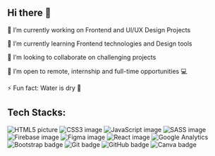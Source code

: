 ## Hi there 👋

 🔭 I’m currently working on Frontend and UI/UX Design Projects
 
 🌱 I’m currently learning Frontend technologies and Design tools
 
 👯 I’m looking to collaborate on challenging projects
 
 🤔 I’m open to remote, internship and full-time opportunities :computer:
 
 ⚡ Fun fact: Water is dry :hand_over_mouth:

## Tech Stacks:
![HTML5 picture](https://camo.githubusercontent.com/5e7e215d9ff3a7c2e96d09232c11b2205565c841d1129dd2185ebd967284121f/68747470733a2f2f696d672e736869656c64732e696f2f62616467652f68746d6c352d2532334533344632362e7376673f7374796c653d666f722d7468652d6261646765266c6f676f3d68746d6c35266c6f676f436f6c6f723d7768697465)
 ![CSS3 image](https://img.shields.io/badge/CSS3-1572B6?style=for-the-badge&logo=css3&logoColor=white)
 ![JavaScript image](https://img.shields.io/badge/JavaScript-323330?style=for-the-badge&logo=javascript&logoColor=F7DF1E)
 ![SASS image](https://img.shields.io/badge/Sass-CC6699?style=for-the-badge&logo=sass&logoColor=white)
 ![Firebase image](https://img.shields.io/badge/firebase-ffca28?style=for-the-badge&logo=firebase&logoColor=black)
 ![Figma image](https://camo.githubusercontent.com/9a8ccd8ae319ddac9934db226e7834d7e1c61a31076e7d7c04ecb5bf352967aa/68747470733a2f2f696d672e736869656c64732e696f2f62616467652f6669676d612d2532334632344531452e7376673f7374796c653d666f722d7468652d6261646765266c6f676f3d6669676d61266c6f676f436f6c6f723d7768697465)
 ![React image](https://camo.githubusercontent.com/ab4c3c731a174a63df861f7b118d6c8a6c52040a021a552628db877bd518fe84/68747470733a2f2f696d672e736869656c64732e696f2f62616467652f72656163742d2532333230323332612e7376673f7374796c653d666f722d7468652d6261646765266c6f676f3d7265616374266c6f676f436f6c6f723d253233363144414642)
 ![Google Analytics](https://img.shields.io/badge/Google%20Analytics-E37400?style=for-the-badge&logo=google%20analytics&logoColor=white)
 ![Bootstrap badge](https://img.shields.io/badge/Bootstrap-563D7C?style=for-the-badge&logo=bootstrap&logoColor=white)
 ![Git badge](https://img.shields.io/badge/GIT-E44C30?style=for-the-badge&logo=git&logoColor=white)
 ![GitHub badge](https://img.shields.io/badge/GitHub-100000?style=for-the-badge&logo=github&logoColor=white)
 ![Canva badge](https://img.shields.io/badge/Canva-%2300C4CC.svg?&style=for-the-badge&logo=Canva&logoColor=white)
  
